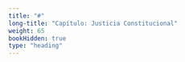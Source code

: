 ```yaml
---
title: "#"
long-title: "Capítulo: Justicia Constitucional"
weight: 65
bookHidden: true
type: "heading"
---
```

